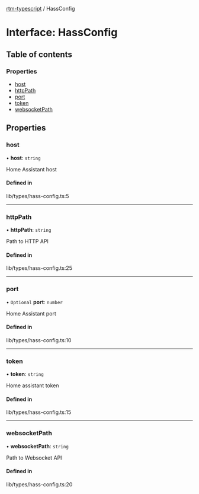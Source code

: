 [rtm-typescript](../README.md) / HassConfig

# Interface: HassConfig

## Table of contents

### Properties

- [host](HassConfig.md#host)
- [httpPath](HassConfig.md#httppath)
- [port](HassConfig.md#port)
- [token](HassConfig.md#token)
- [websocketPath](HassConfig.md#websocketpath)

## Properties

### host

• **host**: `string`

Home Assistant host

#### Defined in

lib/types/hass-config.ts:5

___

### httpPath

• **httpPath**: `string`

Path to HTTP API

#### Defined in

lib/types/hass-config.ts:25

___

### port

• `Optional` **port**: `number`

Home Assistant port

#### Defined in

lib/types/hass-config.ts:10

___

### token

• **token**: `string`

Home assistant token

#### Defined in

lib/types/hass-config.ts:15

___

### websocketPath

• **websocketPath**: `string`

Path to Websocket API

#### Defined in

lib/types/hass-config.ts:20
